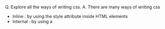 Q. Explore all the ways of writing css.
A. There are many ways of writing css  
- Inline : by using the style attribute inside HTML elements 
- Internal : by using a <style> element in the <head> section.
- External : by using a seperate .css file for styling the components.
- Normal Native CSS
- SCSS : Sassy Cascading Style Sheets
- Components Libraries : Material UI, Base UI, Ant, Chakra, Styled Components. 

Q. How do we configure tailwind?
A. Install `tailwindcss` and its peer dependencies via npm, and create your `tailwind.config.js` file.
```
npm install -D tailwindcss postcss autoprefixer
npx tailwindcss init
```

Add Tailwind to your POSTCSS configuration
Add `tailwindcss` and `autoprefixer` to your `postcss.config.js` file, or wherever PostCSS is configured in your project
``` 
module.exports = {
  plugins: {
    tailwindcss: {},
    autoprefixer: {},
  }
}
```

Configure your template paths
Add the paths to all of your template files in your `tailwind.config.js` file.
```
/** @type {import('tailwindcss').Config} */
module.exports = {
  content: ["./src/**/*.{html,js}"],
  theme: {
    extend: {},
  },
  plugins: [],
}

```
Add the Tailwind directives to your CSS
Add the `@tailwind` directives for each of Tailwind’s layers to your main CSS file.
```
@tailwind base;
@tailwind components;
@tailwind utilities;
```
Start your build process
Run your build process with `npm run dev` or whatever command is configured in your `package.json` file.
```
npm run dev
``` 
#Start using Tailwind

Q. In tailwind.config.js, what does all the keys mean (content, theme, extend, plugins)?
A. In a Tailwind CSS configuration file (`tailwind.config.js`), there are several top-level keys that allow you to customize and extend the default behavior of Tailwind CSS. Here's a breakdown of what each key means:
1. `theme`: The `theme` key is used to customize the default design tokens of your Tailwind CSS project. This includes settings like colors, typography, spacing, breakpoints, and more. By modifying values in the `theme` object, you can create a consistent and customized design system for your project.
For example, you can define your color palette, adjust font sizes, modify spacing scales, and configure responsive breakpoints in this section.
2. `extend`: The `extend` key allows you to extend the default utility classes and add your own custom utility classes to Tailwind CSS. This is useful when you need to create utility classes for specific use cases that are not covered by Tailwind's default classes.
For instance, you can add additional background colors, border styles, shadow variations, or any other custom utility classes that fit your project's requirements.
3. `plugins`: The `plugins` key allows you to integrate third-party plugins into your Tailwind CSS setup. These plugins can add new utility classes, components, or features to your project without modifying the core Tailwind CSS library.
You might use plugins to add things like forms, navigation menus, responsive aspect ratios, and more. Each plugin typically comes with its own configuration options, allowing you to fine-tune its behavior.
4. `content`: The `content` key is used to configure content-related options, particularly for the` @tailwindcss/typography` plugin. This plugin enhances the default typography styling of your project, providing you with a set of responsive typography styles and components.
The `content` section allows you to configure settings like headings, text styles, lists, and more, specific to the typography plugin.

Here's a simple example of how these keys might look in a `tailwind.config.js` file:
```
module.exports = {
  theme: {
    extend: {
      colors: {
        primary: '#FF5733',
        secondary: '#3366FF',
      },
      spacing: {
        '72': '18rem',
      },
    },
  },
  extend: {
    boxShadow: {
      'custom': '0 4px 6px rgba(0, 0, 0, 0.1)',
    },
  },
  plugins: [
    require('@tailwindcss/forms'),
    require('@tailwindcss/typography'),
  ],
  content: {
    typography: {
      /* Typography plugin options here */
    },
  },
};

```
Q. Why do we have .postcssrc file?
A. It takes config which compiles tailwindCSS to Normal CSS